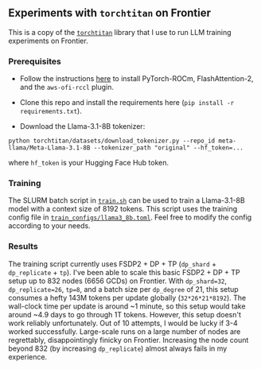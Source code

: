 ## Experiments with `torchtitan` on Frontier

This is a copy of the [`torchtitan`](https://github.com/pytorch/torchtitan) library that I use to run LLM training experiments on Frontier. 

### Prerequisites

* Follow the instructions [here](https://github.com/eminorhan/frontier-accelerate) to install PyTorch-ROCm, FlashAttention-2, and the `aws-ofi-rccl` plugin. 

* Clone this repo and install the requirements here (`pip install -r requirements.txt`). 

* Download the Llama-3.1-8B tokenizer:

```python torchtitan/datasets/download_tokenizer.py --repo_id meta-llama/Meta-Llama-3.1-8B --tokenizer_path "original" --hf_token=...```

where `hf_token` is your Hugging Face Hub token.

### Training

The SLURM batch script in [`train.sh`](https://github.com/eminorhan/frontier-torchtitan/blob/master/train.sh) can be used to train a Llama-3.1-8B model with a context size of 8192 tokens. This script uses the training config file in [`train_configs/llama3_8b.toml`](https://github.com/eminorhan/frontier-torchtitan/blob/master/train_configs/llama3_8b.toml). Feel free to modify the config according to your needs.

### Results

The training script currently uses FSDP2 + DP + TP (`dp_shard` + `dp_replicate` + `tp`). I've been able to scale this basic FSDP2 + DP + TP setup up to 832 nodes (6656 GCDs) on Frontier. With `dp_shard=32`, `dp_replicate=26`, `tp=8`, and a batch size per `dp_degree` of 21, this setup consumes a hefty 143M tokens per update globally (`32*26*21*8192`). The wall-clock time per update is around ~1 minute, so this setup would take around ~4.9 days to go through 1T tokens. However, this setup doesn't work reliably unfortunately. Out of 10 attempts, I would be lucky if 3-4 worked successfully. Large-scale runs on a large number of nodes are regrettably, disappointingly finicky on Frontier. Increasing the node count beyond 832 (by increasing `dp_replicate`) almost always fails in my experience.
